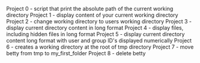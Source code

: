 Project 0 - script that print the absolute path of the current working directory
Project 1 - display content of your current working directory
Project 2 - change working directory to users working directory
Project 3 - display current directory content in long format
Project 4 - display files, including hidden files in long format
Project 5 - display current directory content long format with user and group ID's displayed numerically
Project 6 - creates a working directory at the root of tmp directory
Project 7 - move betty from tmp to my_first_folder
Project 8 - delete betty
